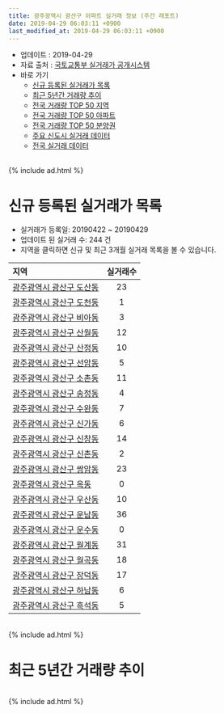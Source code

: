 ```yaml
---
title: 광주광역시 광산구 아파트 실거래 정보 (주간 레포트)
date: 2019-04-29 06:03:11 +0900
last_modified_at: 2019-04-29 06:03:11 +0900
---
```


* 업데이트 : 2019-04-29
* 자료 출처 : [국토교통부 실거래가 공개시스템](http://rt.molit.go.kr)
* 바로 가기
    * [신규 등록된 실거래가 목록](#신규-등록된-실거래가-목록)
    * [최근 5년간 거래량 추이](#최근-5년간-거래량-추이)
    * [전국 거래량 TOP 50 지역](https://inasie.github.io/apt-trade-info/최근-3개월-전국에서-가장-거래가-많이-발생한-지역)
    * [전국 거래량 TOP 50 아파트](https://inasie.github.io/apt-trade-info/최근-3개월-전국에서-가장-거래가-많이-발생한-아파트)
    * [전국 거래량 TOP 50 분양권](https://inasie.github.io/apt-trade-info/최근-3개월-전국에서-가장-거래가-많이-발생한-분양권)
    * [주요 신도시 실거래 데이터](https://inasie.github.io/apt-trade-info/주요-신도시)
    * [전국 실거래 데이터](https://inasie.github.io/apt-trade-info/전국)

<br>
{% include ad.html %}
<br>

# 신규 등록된 실거래가 목록
* 실거래가 등록일: 20190422 ~ 20190429
* 업데이트 된 실거래 수: 244 건
* 지역을 클릭하면 신규 및 최근 3개월 실거래 목록을 볼 수 있습니다.


|지역|실거래수|
|:---|:---:|
|[광주광역시 광산구 도산동](https://inasie.github.io/apt-trade-info/광주광역시-광산구-도산동)|23|
|[광주광역시 광산구 도천동](https://inasie.github.io/apt-trade-info/광주광역시-광산구-도천동)|1|
|[광주광역시 광산구 비아동](https://inasie.github.io/apt-trade-info/광주광역시-광산구-비아동)|3|
|[광주광역시 광산구 산월동](https://inasie.github.io/apt-trade-info/광주광역시-광산구-산월동)|12|
|[광주광역시 광산구 산정동](https://inasie.github.io/apt-trade-info/광주광역시-광산구-산정동)|10|
|[광주광역시 광산구 선암동](https://inasie.github.io/apt-trade-info/광주광역시-광산구-선암동)|5|
|[광주광역시 광산구 소촌동](https://inasie.github.io/apt-trade-info/광주광역시-광산구-소촌동)|11|
|[광주광역시 광산구 송정동](https://inasie.github.io/apt-trade-info/광주광역시-광산구-송정동)|4|
|[광주광역시 광산구 수완동](https://inasie.github.io/apt-trade-info/광주광역시-광산구-수완동)|7|
|[광주광역시 광산구 신가동](https://inasie.github.io/apt-trade-info/광주광역시-광산구-신가동)|6|
|[광주광역시 광산구 신창동](https://inasie.github.io/apt-trade-info/광주광역시-광산구-신창동)|14|
|[광주광역시 광산구 신촌동](https://inasie.github.io/apt-trade-info/광주광역시-광산구-신촌동)|2|
|[광주광역시 광산구 쌍암동](https://inasie.github.io/apt-trade-info/광주광역시-광산구-쌍암동)|23|
|[광주광역시 광산구 옥동](https://inasie.github.io/apt-trade-info/광주광역시-광산구-옥동)|0|
|[광주광역시 광산구 우산동](https://inasie.github.io/apt-trade-info/광주광역시-광산구-우산동)|10|
|[광주광역시 광산구 운남동](https://inasie.github.io/apt-trade-info/광주광역시-광산구-운남동)|36|
|[광주광역시 광산구 운수동](https://inasie.github.io/apt-trade-info/광주광역시-광산구-운수동)|0|
|[광주광역시 광산구 월계동](https://inasie.github.io/apt-trade-info/광주광역시-광산구-월계동)|31|
|[광주광역시 광산구 월곡동](https://inasie.github.io/apt-trade-info/광주광역시-광산구-월곡동)|18|
|[광주광역시 광산구 장덕동](https://inasie.github.io/apt-trade-info/광주광역시-광산구-장덕동)|17|
|[광주광역시 광산구 하남동](https://inasie.github.io/apt-trade-info/광주광역시-광산구-하남동)|6|
|[광주광역시 광산구 흑석동](https://inasie.github.io/apt-trade-info/광주광역시-광산구-흑석동)|5|


<br>
{% include ad.html %}
<br>

# 최근 5년간 거래량 추이


<div style="width:100%;">
    <canvas id="deal_progress" height="200"></canvas>
</div>

<script>
new Chart(document.getElementById("deal_progress"), {
    type: 'line',
    data: {
        labels: ['201404','201405','201406','201407','201408','201409','201410','201411','201412','201501','201502','201503','201504','201505','201506','201507','201508','201509','201510','201511','201512','201601','201602','201603','201604','201605','201606','201607','201608','201609','201610','201611','201612','201701','201702','201703','201704','201705','201706','201707','201708','201709','201710','201711','201712','201801','201802','201803','201804','201805','201806','201807','201808','201809','201810','201811','201812','201901','201902','201903','201904'],
        datasets: [{
            label: '매매',
            pointRadius: 1,
            data: [587, 535, 543, 593, 565, 723, 726, 621, 570, 706, 640, 848, 609, 534, 489, 487, 544, 460, 647, 603, 543, 396, 436, 497, 481, 465, 586, 671, 707, 663, 782, 647, 583, 438, 567, 586, 540, 596, 623, 581, 519, 665, 514, 622, 537, 682, 640, 922, 623, 666, 685, 715, 863, 959, 874, 636, 540, 580, 531, 479, 224],
            borderColor: "rgba(255, 201, 14, 1)",
            backgroundColor: "rgba(255, 201, 14, 0.5)",
            fill: false,
            lineTension: 0
        },{
            label: '전월세',
            pointRadius: 1,
            data: [429, 404, 399, 400, 438, 426, 602, 527, 430, 477, 411, 527, 458, 488, 534, 572, 531, 425, 510, 450, 535, 452, 554, 508, 461, 405, 449, 443, 447, 395, 537, 504, 439, 453, 493, 400, 464, 475, 476, 498, 637, 553, 445, 462, 437, 487, 454, 533, 499, 427, 461, 457, 427, 357, 560, 517, 418, 665, 491, 458, 459],
            borderColor: "rgba(0, 141, 185, 1)",
            backgroundColor: "rgba(0, 141, 185, 0.5)",
            fill: false,
            lineTension: 0
        }
        ]
    },
    options: {
        responsive: true,
        title: {
            display: false
        },
        tooltips: {
            mode: 'index',
            intersect: false
        },
        hover: {
            mode: 'nearest',
            intersect: true
        },
        scales: {
            xAxes: [{
                display: true,
                scaleLabel: {
                    display: true,
                    labelString: '년/월'
                }
            }],
            yAxes: [{
                display: true,
                ticks: {
                    suggestedMin: 0,
                },
                scaleLabel: {
                    display: true,
                    labelString: '실거래 수'
                }
            }]
        }
    }
});

</script>


<br>
{% include ad.html %}
<br>

